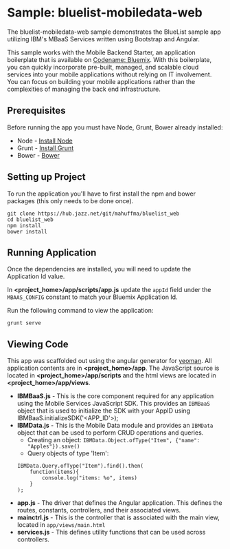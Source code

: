 Sample: bluelist-mobiledata-web
===
The bluelist-mobiledata-web sample demonstrates the BlueList sample app utilizing IBM's MBaaS Services written using Bootstrap and Angular.

This sample works with the Mobile Backend Starter, an application boilerplate that is available on [Codename: Bluemix](https://www.ng.bluemix.net).  With this boilerplate, you can quickly incorporate pre-built, managed, and scalable cloud services into your mobile applications without relying on IT involvement. You can focus on building your mobile applications rather than the complexities of managing the back end infrastructure.

Prerequisites
----

Before running the app you must have Node, Grunt, Bower already installed:

- Node - [Install Node](http://nodejs.org/download/)
- Grunt  - [Install Grunt](http://gruntjs.com/getting-started)
- Bower - [Bower](http://bower.io/)


Setting up Project
----

To run the application you'll have to first install the npm and bower packages (this only needs to be done once).

```
git clone https://hub.jazz.net/git/mahuffma/bluelist_web
cd bluelist_web
npm install
bower install
```


Running Application
----

Once the dependencies are installed, you will need to update the Application Id value.

In **<project_home>/app/scripts/app.js** update the `appId` field under the `MBAAS_CONFIG` constant to match your Bluemix Application Id.

Run the following command to view the application:

```
grunt serve
```


Viewing Code
----

This app was scaffolded out using the angular generator for [yeoman](http://yeoman.io/gettingstarted.html). All application contents are in **<project_home>/app**. The JavaScript source is located in **<project_home>/app/scripts** and the html views are located in **<project_home>/app/views**.

- **IBMBaaS.js** - This is the core component required for any application using the Mobile Services JavaScript SDK. This provides an `IBMBaaS` object that is used to initialize the SDK with your AppID using IBMBaaS.initializeSDK('<APP_ID'>);
- **IBMData.js** - This is the Mobile Data module and provides an `IBMData` object that can be used to perform CRUD operations and queries.
    - Creating an object: `IBMData.Object.ofType("Item", {"name": "Apples"}).save()`
    - Query objects of type 'Item':
    ```
    IBMData.Query.ofType("Item").find().then(
        function(items){
            console.log("items: %o", items)
        }
    );
    ```
- **app.js** - The driver that defines the Angular application. This defines the routes, constants, controllers, and their associated views. 
- **mainctrl.js** - This is the controller that is associated with the main view, located in `app/views/main.html`
- **services.js** - This defines utility functions that can be used across controllers.
